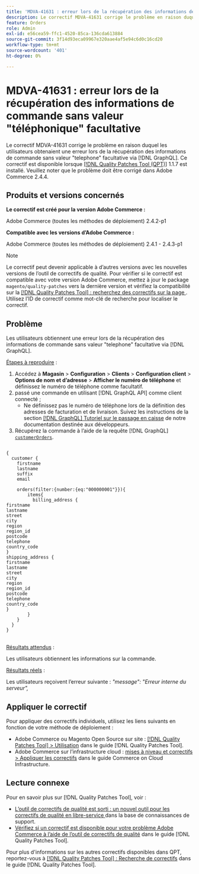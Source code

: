 ```yaml
---
title: 'MDVA-41631 : erreur lors de la récupération des informations de commande sans valeur "téléphonique" facultative'
description: Le correctif MDVA-41631 corrige le problème en raison duquel les utilisateurs obtenaient une erreur lors de la récupération des informations de commande sans valeur "telephone" facultative via [!DNL GraphQL]. Ce correctif est disponible lorsque l’[outil de correctifs de qualité (QPT)](https://experienceleague.adobe.com/en/docs/commerce-knowledge-base/kb/announcements/commerce-announcements/magento-quality-patches-released-new-tool-to-self-serve-quality-patches) 1.1.7 est installé. Veuillez noter que le problème doit être corrigé dans Adobe Commerce 2.4.4.
feature: Orders
role: Admin
exl-id: e56cea59-ffc1-4520-85ca-136cda613884
source-git-commit: 3f14d93eca09967e320aae4af5e94c6d0c16cd20
workflow-type: tm+mt
source-wordcount: '401'
ht-degree: 0%

---
```


# MDVA-41631 : erreur lors de la récupération des informations de commande sans valeur &quot;téléphonique&quot; facultative

Le correctif MDVA-41631 corrige le problème en raison duquel les utilisateurs obtenaient une erreur lors de la récupération des informations de commande sans valeur &quot;telephone&quot; facultative via [!DNL GraphQL]. Ce correctif est disponible lorsque [[!DNL Quality Patches Tool (QPT)]](https://experienceleague.adobe.com/en/docs/commerce-knowledge-base/kb/announcements/commerce-announcements/magento-quality-patches-released-new-tool-to-self-serve-quality-patches) 1.1.7 est installé. Veuillez noter que le problème doit être corrigé dans Adobe Commerce 2.4.4.

## Produits et versions concernés

**Le correctif est créé pour la version Adobe Commerce :**

Adobe Commerce (toutes les méthodes de déploiement) 2.4.2-p1

**Compatible avec les versions d’Adobe Commerce :**

Adobe Commerce (toutes les méthodes de déploiement) 2.4.1 - 2.4.3-p1

>[!NOTE]
>
>Le correctif peut devenir applicable à d’autres versions avec les nouvelles versions de l’outil de correctifs de qualité. Pour vérifier si le correctif est compatible avec votre version Adobe Commerce, mettez à jour le package `magento/quality-patches` vers la dernière version et vérifiez la compatibilité sur la [[!DNL Quality Patches Tool] : recherchez des correctifs sur la page ](https://experienceleague.adobe.com/en/docs/commerce-knowledge-base/kb/announcements/commerce-announcements/magento-quality-patches-released-new-tool-to-self-serve-quality-patches). Utilisez l’ID de correctif comme mot-clé de recherche pour localiser le correctif.

## Problème

Les utilisateurs obtiennent une erreur lors de la récupération des informations de commande sans valeur &quot;telephone&quot; facultative via [!DNL GraphQL].

<u>Étapes à reproduire</u> :

1. Accédez à **Magasin** > **Configuration** > **Clients** > **Configuration client** > **Options de nom et d’adresse** > **Afficher le numéro de téléphone** et définissez le numéro de téléphone comme facultatif.
1. passé une commande en utilisant [!DNL GraphQL API] comme client connecté ;
   * Ne définissez pas le numéro de téléphone lors de la définition des adresses de facturation et de livraison. Suivez les instructions de la section [[!DNL GraphQL] Tutoriel sur le passage en caisse](https://developer.adobe.com/commerce/webapi/graphql/tutorials/checkout/) de notre documentation destinée aux développeurs.
1. Récupérez la commande à l’aide de la requête [!DNL GraphQL] [`customerOrders`](https://developer.adobe.com/commerce/webapi/graphql/schema/customer/queries/orders/).

<pre>
<code class="language-graphql">
{
  customer {
    firstname
    lastname
    suffix
    email

    orders(filter:{number:{eq:"000000001"}}){
        items{
          billing_address {
firstname
lastname
street
city
region
region_id
postcode
telephone
country_code
}
shipping_address {
firstname
lastname
street
city
region
region_id
postcode
telephone
country_code
}
        }
    }
  }
}
</code>
</pre>

<u>Résultats attendus</u> :

Les utilisateurs obtiennent les informations sur la commande.

<u>Résultats réels</u> :

Les utilisateurs reçoivent l’erreur suivante : *&quot;message&quot;: &quot;Erreur interne du serveur&quot;,*

## Appliquer le correctif

Pour appliquer des correctifs individuels, utilisez les liens suivants en fonction de votre méthode de déploiement :

* Adobe Commerce ou Magento Open Source sur site : [[!DNL Quality Patches Tool] > Utilisation](/help/tools/quality-patches-tool/usage.md) dans le guide [!DNL Quality Patches Tool].
* Adobe Commerce sur l’infrastructure cloud : [mises à niveau et correctifs > Appliquer les correctifs](https://experienceleague.adobe.com/docs/commerce-cloud-service/user-guide/develop/upgrade/apply-patches.html) dans le guide Commerce on Cloud Infrastructure.

## Lecture connexe

Pour en savoir plus sur [!DNL Quality Patches Tool], voir :

* [ L’outil de correctifs de qualité est sorti : un nouvel outil pour les correctifs de qualité en libre-service ](https://experienceleague.adobe.com/en/docs/commerce-knowledge-base/kb/announcements/commerce-announcements/magento-quality-patches-released-new-tool-to-self-serve-quality-patches) dans la base de connaissances de support.
* [Vérifiez si un correctif est disponible pour votre problème Adobe Commerce à l’aide de l’outil de correctifs de qualité](/help/tools/quality-patches-tool/patches-available-in-qpt/check-patch-for-magento-issue-with-magento-quality-patches.md) dans le guide [!DNL Quality Patches Tool].

Pour plus d&#39;informations sur les autres correctifs disponibles dans QPT, reportez-vous à [[!DNL Quality Patches Tool] : Recherche de correctifs](https://experienceleague.adobe.com/tools/commerce-quality-patches/index.html) dans le guide [!DNL Quality Patches Tool].
